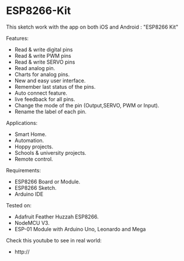 # ESP8266-Kit
This sketch work with the app on both iOS and Android : "ESP8266 Kit"

Features:
- Read & write digital pins
- Read & write PWM pins 
- Read & write SERVO pins 
- Read analog pin. 
- Charts for analog pins.
- New and easy user interface.
- Remember last status of the pins.
- Auto connect feature.
- live feedback for all pins.
- Change the mode of the pin (Output,SERVO, PWM or Input).
- Rename the label of each pin.

Applications:
- Smart Home.
- Automation.
- Hoppy projects.
- Schools & university projects.
- Remote control.

Requirements:
- ESP8266 Board or Module.
- ESP8266 Sketch.
- Arduino IDE 

Tested on:
- Adafruit Feather Huzzah ESP8266.
- NodeMCU V3.
- ESP-01 Module with Arduino Uno, Leonardo and Mega

Check this youtube to see in real world:	
- http://
